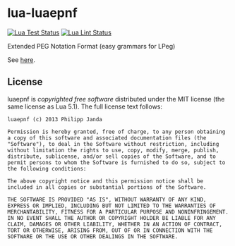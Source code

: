 lua-luaepnf
===========

[![Lua Test Status](https://img.shields.io/github/actions/workflow/status/siffiejoe/lua-luaepnf/luacheck.yml?branch=master&label=Luacheck&logo=Lua)](https://github.com/siffiejoe/lua-luaepnf/actions?workflow=Luacheck)
[![Lua Lint Status](https://img.shields.io/github/actions/workflow/status/siffiejoe/lua-luaepnf/test.yml?branch=master&label=Tests&logo=Lua)](https://github.com/siffiejoe/lua-luaepnf/actions?workflow=Tests)

Extended PEG Notation Format (easy grammars for LPeg)

See [here](http://siffiejoe.github.io/lua-luaepnf/).


License
-------

luaepnf is *copyrighted free software* distributed under the MIT
license (the same license as Lua 5.1). The full license text follows:

    luaepnf (c) 2013 Philipp Janda

    Permission is hereby granted, free of charge, to any person obtaining
    a copy of this software and associated documentation files (the
    "Software"), to deal in the Software without restriction, including
    without limitation the rights to use, copy, modify, merge, publish,
    distribute, sublicense, and/or sell copies of the Software, and to
    permit persons to whom the Software is furnished to do so, subject to
    the following conditions:

    The above copyright notice and this permission notice shall be
    included in all copies or substantial portions of the Software.

    THE SOFTWARE IS PROVIDED "AS IS", WITHOUT WARRANTY OF ANY KIND,
    EXPRESS OR IMPLIED, INCLUDING BUT NOT LIMITED TO THE WARRANTIES OF
    MERCHANTABILITY, FITNESS FOR A PARTICULAR PURPOSE AND NONINFRINGEMENT.
    IN NO EVENT SHALL THE AUTHOR OR COPYRIGHT HOLDER BE LIABLE FOR ANY
    CLAIM, DAMAGES OR OTHER LIABILITY, WHETHER IN AN ACTION OF CONTRACT,
    TORT OR OTHERWISE, ARISING FROM, OUT OF OR IN CONNECTION WITH THE
    SOFTWARE OR THE USE OR OTHER DEALINGS IN THE SOFTWARE.

